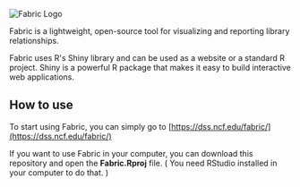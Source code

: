 
![Fabric Logo](https://dss.ncf.edu/fabric/img/fabrictitle.png)

Fabric is a lightweight, open-source tool for visualizing and reporting library relationships.

Fabric uses R's Shiny library and can be used as a website or a standard R project. Shiny is a powerful R package that makes it easy to build interactive web applications.

## How to use
To start using Fabric, you can simply go to [https://dss.ncf.edu/fabric/](https://dss.ncf.edu/fabric/)

If you want to use Fabric in your computer, you can download this repository and open the **Fabric.Rproj** file. ( You need RStudio installed in your computer to do that. )